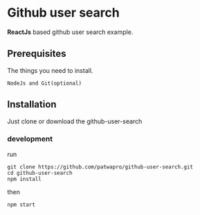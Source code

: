 # Github user search
**ReactJs** based github user search example.

## Prerequisites
The things you need to install.
```
NodeJs and Git(optional)
```
## Installation
Just clone or download the github-user-search
### development
run 
```
git clone https://github.com/patwapro/github-user-search.git
cd github-user-search
npm install
```
then 
```
npm start
```
